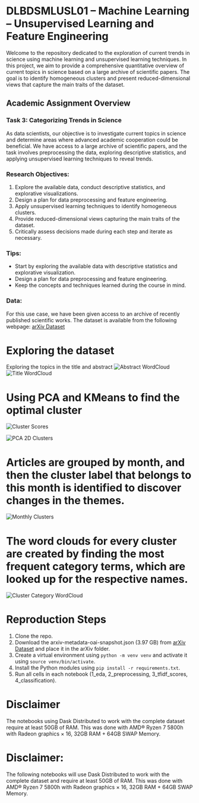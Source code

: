 # DLBDSMLUSL01 – Machine Learning – Unsupervised Learning and Feature Engineering

Welcome to the repository dedicated to the exploration of current trends in science using machine learning and unsupervised learning techniques. In this project, we aim to provide a comprehensive quantitative overview of current topics in science based on a large archive of scientific papers. The goal is to identify homogeneous clusters and present reduced-dimensional views that capture the main traits of the dataset.

## Academic Assignment Overview
### Task 3: Categorizing Trends in Science
As data scientists, our objective is to investigate current topics in science and determine areas where advanced academic cooperation could be beneficial. We have access to a large archive of scientific papers, and the task involves preprocessing the data, exploring descriptive statistics, and applying unsupervised learning techniques to reveal trends.

### Research Objectives:
1. Explore the available data, conduct descriptive statistics, and explorative visualizations.
2. Design a plan for data preprocessing and feature engineering.
3. Apply unsupervised learning techniques to identify homogeneous clusters.
4. Provide reduced-dimensional views capturing the main traits of the dataset.
5. Critically assess decisions made during each step and iterate as necessary.

### Tips:
- Start by exploring the available data with descriptive statistics and explorative visualization.
- Design a plan for data preprocessing and feature engineering.
- Keep the concepts and techniques learned during the course in mind.

### Data:
For this use case, we have been given access to an archive of recently published scientific works. The dataset is available from the following webpage: [arXiv Dataset](https://www.kaggle.com/Cornell-University/arxiv)

# Exploring the dataset
Exploring the topics in the title and abstract 
![Abstract WordCloud](media/abstract_wordcloud.png)
![Title WordCloud](media/title_wordcloud.png)

# Using PCA and KMeans to find the optimal cluster
![Cluster Scores](media/cluster_scores.png)

![PCA 2D Clusters](media/pca_2d_clusters.png)

# Articles are grouped by month, and then the cluster label that belongs to this month is identified to discover changes in the themes.
![Monthly Clusters](media/monthly_clusters.png)

# The word clouds for every cluster are created by finding the most frequent category terms, which are looked up for the respective names.
![Cluster Category WordCloud](media/clusters_category_wordcloud.png)


# Reproduction Steps
1. Clone the repo.
2. Download the arxiv-metadata-oai-snapshot.json (3.97 GB) from [arXiv Dataset](https://www.kaggle.com/Cornell-University/arxiv) and place it in the arXiv folder.
3. Create a virtual environment using `python -m venv venv` and activate it using `source venv/bin/activate`.
4. Install the Python modules using `pip install -r requirements.txt`.
5. Run all cells in each notebook (1_eda, 2_preprocessing, 3_tfidf_scores, 4_classification).

# Disclaimer
The notebooks using Dask Distributed to work with the complete dataset require at least 50GB of RAM. This was done with AMD® Ryzen 7 5800h with Radeon graphics × 16, 32GB RAM + 64GB SWAP Memory.

# Disclaimer: 
The following notebooks will use Dask Distributed to work with the complete dataset and require at least 50GB of RAM.
This was done with AMD® Ryzen 7 5800h with Radeon graphics × 16, 32GB RAM + 64GB SWAP Memory.

